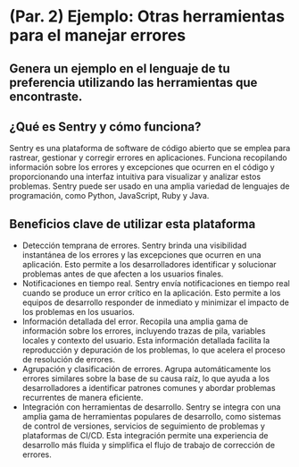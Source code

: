 # (Par. 2) Ejemplo: Otras herramientas para el manejar errores 
## Genera un ejemplo en el lenguaje de tu preferencia utilizando las herramientas que encontraste.

## ¿Qué es Sentry y cómo funciona?

Sentry es una plataforma de software de código abierto que se emplea para rastrear, gestionar y corregir errores en aplicaciones. Funciona recopilando información sobre los errores y excepciones que ocurren en el código y proporcionando una interfaz intuitiva para visualizar y analizar estos problemas. Sentry puede ser usado en una amplia variedad de lenguajes de programación, como Python, JavaScript, Ruby y Java.

## Beneficios clave de utilizar esta plataforma

* Detección temprana de errores. Sentry brinda una visibilidad instantánea de los errores y las excepciones que ocurren en una aplicación. Esto permite a los desarrolladores identificar y solucionar problemas antes de que afecten a los usuarios finales.
* Notificaciones en tiempo real. Sentry envía notificaciones en tiempo real cuando se produce un error crítico en la aplicación. Esto permite a los equipos de desarrollo responder de inmediato y minimizar el impacto de los problemas en los usuarios.
* Información detallada del error. Recopila una amplia gama de información sobre los errores, incluyendo trazas de pila, variables locales y contexto del usuario. Esta información detallada facilita la reproducción y depuración de los problemas, lo que acelera el proceso de resolución de errores.
* Agrupación y clasificación de errores. Agrupa automáticamente los errores similares sobre la base de su causa raíz, lo que ayuda a los desarrolladores a identificar patrones comunes y abordar problemas recurrentes de manera eficiente.
* Integración con herramientas de desarrollo. Sentry se integra con una amplia gama de herramientas populares de desarrollo, como sistemas de control de versiones, servicios de seguimiento de problemas y plataformas de CI/CD. Esta integración permite una experiencia de desarrollo más fluida y simplifica el flujo de trabajo de corrección de errores.
